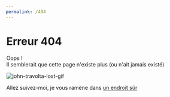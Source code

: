 ```yaml
---
permalink: /404
---
```


<div style="width: 500px; margin: auto;">
    <h1 id="erreur-404">Erreur 404</h1>
    <p>Oops !<br>Il semblerait que cette page n'existe plus (ou n'ait jamais existé)</p>
    <img src="https://media3.giphy.com/media/3o7aTskHEUdgCQAXde/giphy.gif?cid=ecf05e47qailzs5c5vrrefb6ezkogfbyzcgcczdwt0ox2nkt&amp;rid=giphy.gif&amp;ct=g" alt="john-travolta-lost-gif">
    <p>Allez suivez-moi, je vous ramène dans <a href="/">un endroit sûr</a></p>
</div>